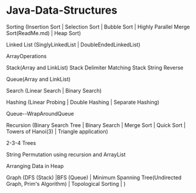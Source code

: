 Java-Data-Structures
====================
Sorting (Insertion Sort | Selection Sort | Bubble Sort | Highly Parallel Merge Sort(ReadMe.md) | Heap Sort)

Linked List (SinglyLinkedList | DoubleEndedLinkedList)

ArrayOperations

Stack(Array and LinkList)
Stack Delimiter Matching
Stack String Reverse

Queue(Array and LinkList)

Search  (Linear Search | Binary Search)

Hashing (Linear Probing | Double Hashing |  Separate Hashing)

Queue--WrapAroundQueue

Recursion  (Binary Search Tree | Binary Search | Merge Sort | Quick Sort | Towers of Hanoi(3) | Triangle application)

2-3-4 Trees

String Permutation using recursion and ArrayList

Arranging Data in Heap

Graph (DFS (Stack) |BFS (Queue) | Minimum Spanning Tree(Undirected Graph, Prim's Algorithm) | Topological Sorting | )